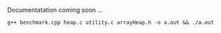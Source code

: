Documentatation coming soon ... 

`g++ benchmark.cpp heap.c utility.c arrayHeap.h -o a.out && ./a.out`